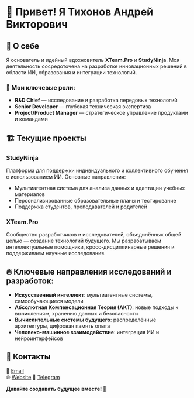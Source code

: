 # 👋 Привет! Я Тихонов Андрей Викторович

## 🚀 О себе
Я основатель и идейный вдохновитель **XTeam.Pro** и **StudyNinja**. Моя деятельность сосредоточена на разработке инновационных решений в области ИИ, образования и интеграции технологий. 

### 🎯 Мои ключевые роли:
- **R&D Chief** — исследование и разработка передовых технологий
- **Senior Developer** — глубокая техническая экспертиза
- **Project/Product Manager** — стратегическое управление продуктами и командами

## 🏗 Текущие проекты
### **StudyNinja**  
Платформа для поддержки индивидуального и коллективного обучения с использованием ИИ. Основные направления:
- Мультиагентная система для анализа данных и адаптации учебных материалов
- Персонализированные образовательные планы и тестирование
- Поддержка студентов, преподавателей и родителей

### **XTeam.Pro**  
Сообщество разработчиков и исследователей, объединённых общей целью — создание технологий будущего. Мы разрабатываем интеллектуальные помощники, кросс-дисциплинарные решения и поддерживаем научные исследования.

## 🔥 Ключевые направления исследований и разработок:
- **Искусственный интеллект**: мультиагентные системы, самообучающиеся модели
- **Абсолютная Компенсационная Теория (АКТ)**: новые подходы к вычислениям, хранению данных и безопасности
- **Вычислительные системы будущего**: распределённые архитектуры, цифровая память опыта
- **Человеко-машинное взаимодействие**: интеграция ИИ и нейроинтерфейсов

## 📌 Контакты
📧 [Email](mailto:andrew@xteam.pro)  
🌐 [Website](https://xteam.pro) 
📱 [Telegram](https://t.me/MessirWoland)

**Давайте создавать будущее вместе! 🚀**
